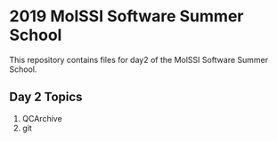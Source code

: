 # 2019 MolSSI Software Summer School

This repository contains files for day2 of the MolSSI Software Summer School.

## Day 2 Topics
1. QCArchive
2. git